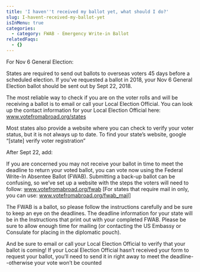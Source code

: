 ```yaml
---
title: 'I haven''t received my ballot yet, what should I do?'
slug: I-havent-received-my-ballot-yet
isInMenu: true
categories:
  - category: FWAB - Emergency Write-in Ballot
relatedFaqs:
  - {}
---
```

For Nov 6 General Election:

States are required to send out ballots to overseas voters 45 days before a scheduled election. If you’ve requested a ballot in 2018, your Nov 6 General Election ballot should be sent out by Sept 22, 2018.

The most reliable way to check if you are on the voter rolls and will be receiving a ballot is to email or call your Local Election Official. You can look up the contact information for your Local Election Official here:  www.votefromabroad.org/states

Most states also provide a website where you can check to verify your voter status, but it is not always up to date. To find your state’s website, google “\[state] verify voter registration”

After Sept 22, add: 

If you are concerned you may not receive your ballot in time to meet the deadline to return your voted ballot, you can vote now using the Federal Write-In Absentee Ballot (FWAB). Submitting a back-up ballot can be confusing, so we’ve set up a website with the steps the voters will need to follow:  www.votefromabroad.org/fwab \[For states that require mail in only, you can use: www.votefromabroad.org/fwab_mail]

The FWAB is a ballot, so please follow the instructions carefully and be sure to keep an eye on the deadlines. The deadline information for your state will be in the Instructions that print out with your completed FWAB. Please be sure to allow enough time for mailing (or contacting the US Embassy or Consulate for placing in the diplomatic pouch).

And be sure to email or call your Local Election Official to verify that your ballot is coming! If your Local Election Official hasn’t received your form to request your ballot, you’ll need to send it in right away to meet the deadline--otherwise your vote won’t be counted
